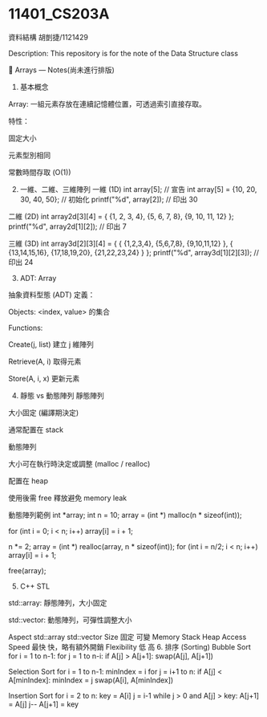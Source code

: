 # 11401_CS203A
資料結構
胡剴捷/1121429

Description: This repository is for the note of the Data Structure class

📘 Arrays — Notes(尚未進行排版)
1. 基本概念

Array:
一組元素存放在連續記憶體位置，可透過索引直接存取。

特性：

固定大小

元素型別相同

常數時間存取 (O(1))

2. 一維、二維、三維陣列
一維 (1D)
int array[5]; // 宣告
int array[5] = {10, 20, 30, 40, 50}; // 初始化
printf("%d", array[2]); // 印出 30

二維 (2D)
int array2d[3][4] = {
  {1, 2, 3, 4},
  {5, 6, 7, 8},
  {9, 10, 11, 12}
};
printf("%d", array2d[1][2]); // 印出 7

三維 (3D)
int array3d[2][3][4] = {
  { {1,2,3,4}, {5,6,7,8}, {9,10,11,12} },
  { {13,14,15,16}, {17,18,19,20}, {21,22,23,24} }
};
printf("%d", array3d[1][2][3]); // 印出 24

3. ADT: Array

抽象資料型態 (ADT) 定義：

Objects: <index, value> 的集合

Functions:

Create(j, list) 建立 j 維陣列

Retrieve(A, i) 取得元素

Store(A, i, x) 更新元素

4. 靜態 vs 動態陣列
靜態陣列

大小固定 (編譯期決定)

通常配置在 stack

動態陣列

大小可在執行時決定或調整 (malloc / realloc)

配置在 heap

使用後需 free 釋放避免 memory leak

動態陣列範例
int *array;
int n = 10;
array = (int *) malloc(n * sizeof(int));

for (int i = 0; i < n; i++) array[i] = i + 1;

n *= 2;
array = (int *) realloc(array, n * sizeof(int));
for (int i = n/2; i < n; i++) array[i] = i + 1;

free(array);

5. C++ STL

std::array: 靜態陣列，大小固定

std::vector: 動態陣列，可彈性調整大小

Aspect	std::array	std::vector
Size	固定	可變
Memory	Stack	Heap
Access Speed	最快	快，略有額外開銷
Flexibility	低	高
6. 排序 (Sorting)
Bubble Sort
for i = 1 to n-1:
  for j = 1 to n-i:
    if A[j] > A[j+1]:
      swap(A[j], A[j+1])

Selection Sort
for i = 1 to n-1:
  minIndex = i
  for j = i+1 to n:
    if A[j] < A[minIndex]:
      minIndex = j
  swap(A[i], A[minIndex])

Insertion Sort
for i = 2 to n:
  key = A[i]
  j = i-1
  while j > 0 and A[j] > key:
    A[j+1] = A[j]
    j--
  A[j+1] = key
